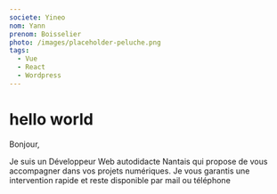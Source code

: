 ```yaml
---
societe: Yineo
nom: Yann
prenom: Boisselier
photo: /images/placeholder-peluche.png
tags:
  - Vue
  - React
  - Wordpress
---
```


# hello world

Bonjour,

Je suis un Développeur Web autodidacte Nantais qui propose de vous accompagner dans vos projets numériques. Je vous garantis une intervention rapide et reste disponible par mail ou téléphone
